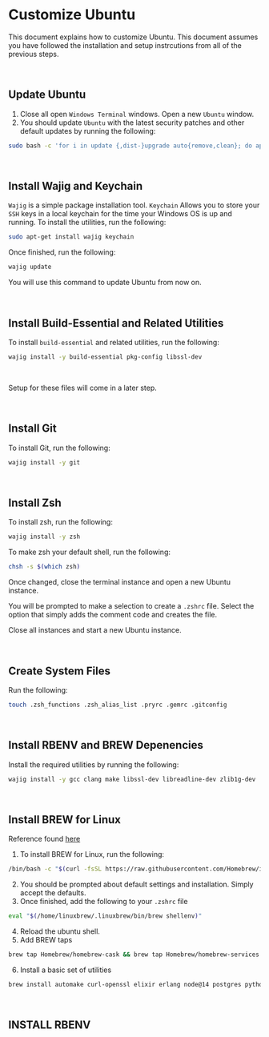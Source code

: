 # Customize Ubuntu

This document explains how to customize Ubuntu. This document assumes you have followed the installation and setup instrcutions from all of the previous steps.  

<br/>

## Update Ubuntu

1. Close all open `Windows Terminal` windows. Open a new `Ubuntu` window. 
2. You should update `Ubuntu` with the latest security patches and other default updates by running the following:

```sh
sudo bash -c 'for i in update {,dist-}upgrade auto{remove,clean}; do apt-get $i -y; done'
```

<br/>

## Install Wajig and Keychain

`Wajig` is a simple package installation tool. `Keychain` Allows you to store your `SSH` keys in a local keychain for the time your Windows OS is up and running. To install the utilities, run the following:

```sh
sudo apt-get install wajig keychain
```

Once finished, run the following:

```sh
wajig update
```

You will use this command to update Ubuntu from now on. 

<br/>

## Install Build-Essential and Related Utilities

To install `build-essential` and related utilities, run the following:

```sh
wajig install -y build-essential pkg-config libssl-dev
```

<br/>

Setup for these files will come in a later step.

<br/>

## Install Git

To install Git, run the following:

```sh
wajig install -y git
```

<br/>

## Install Zsh

To install zsh, run the following:

```sh
wajig install -y zsh 
```

To make zsh your default shell, run the following:

```sh
chsh -s $(which zsh)
```

Once changed, close the terminal instance and open a new Ubuntu instance.

You will be prompted to make a selection to create a `.zshrc` file. Select the option that simply adds the comment code and creates the file.

Close all instances and start a new Ubuntu instance.

<br/>

## Create System Files

Run the following:

```sh
touch .zsh_functions .zsh_alias_list .pryrc .gemrc .gitconfig
```
<br/>

## Install RBENV and BREW Depenencies

Install the required utilities by running the following:

```sh
wajig install -y gcc clang make libssl-dev libreadline-dev zlib1g-dev
```

<br/>

## Install BREW for Linux

Reference found [here](https://docs.brew.sh/Homebrew-on-Linux)

1. To install BREW for Linux, run the following:

```sh
/bin/bash -c "$(curl -fsSL https://raw.githubusercontent.com/Homebrew/install/HEAD/install.sh)"
```

2. You should be prompted about default settings and installation. Simply accept the defaults.
3. Once finished, add the following to your `.zshrc` file

```sh
eval "$(/home/linuxbrew/.linuxbrew/bin/brew shellenv)"
```
4. Reload the ubuntu shell.
5. Add BREW taps

```sh
brew tap Homebrew/homebrew-cask && brew tap Homebrew/homebrew-services && brew tap homebrew/cask-versions && brew tap Homebrew/homebrew-core
```

6. Install a basic set of utilities

```sh
brew install automake curl-openssl elixir erlang node@14 postgres python ruby sqlite
```

<br/>

## INSTALL RBENV


